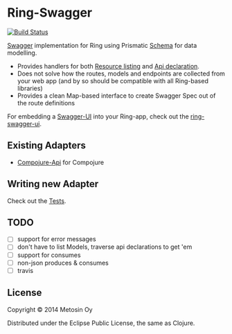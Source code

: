 # Ring-Swagger

[![Build Status](https://travis-ci.org/metosin/ring-swagger.png?branch=master)](https://travis-ci.org/metosin/ring-swagger)

[Swagger](...) implementation for Ring using Prismatic [Schema](https://github.com/Prismatic/schema) for data modelling.

- Provides handlers for both [Resource listing](https://github.com/wordnik/swagger-core/wiki/Resource-Listing) and [Api declaration](https://github.com/wordnik/swagger-core/wiki/API-Declaration).
- Does not solve how the routes, models and endpoints are collected from your web app (and by so should be compatible with all Ring-based libraries)
- Provides a clean Map-based interface to create Swagger Spec out of the route definitions

For embedding a [Swagger-UI](https://github.com/wordnik/swagger-ui) into your Ring-app, check out the [ring-swagger-ui](https://github.com/metosin/ring-swagger-ui).

## Existing Adapters
- [Compojure-Api](https://github.com/metosin/compojure-api) for Compojure

## Writing new Adapter
Check out the [Tests](https://github.com/metosin/ring-swagger/blob/master/test/ring/swagger/core_test.clj#L116-L214).

## TODO
- [ ] support for error messages
- [ ] don't have to list Models, traverse api declarations to get 'em
- [ ] support for consumes
- [ ] non-json produces & consumes
- [ ] travis

## License

Copyright © 2014 Metosin Oy

Distributed under the Eclipse Public License, the same as Clojure.
